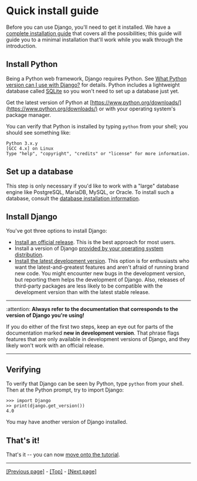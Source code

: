 # Quick install guide

Before you can use Django, you'll need to get it installed. We have a [complete installation guide]() <!-- link to internal folder? Or to DjangoProject? (https://docs.djangoproject.com/en/4.0/topics/install/) --> that covers all the possibilities; this guide will guide you to a minimal installation that'll work while you walk through the introduction.

## Install Python

Being a Python web framework, Django requires Python. See [What Python version can I use with Django?](https://docs.djangoproject.com/en/4.0/faq/install/#faq-python-version-support) for details. Python includes a lightweight database called [SQLite](https://www.sqlite.org/index.html) so you won't need to set up a database just yet.

Get the latest version of Python at [https://www.python.org/downloads/](https://www.python.org/downloads/) or with your operating system's package manager.

You can verify that Python is installed by typing `python` from your shell; you should see something like:
```
Python 3.x.y
[GCC 4.x] on Linux
Type "help", "copyright", "credits" or "license" for more information.
```

## Set up a database

This step is only necessary if you'd like to work with a "large" database engine like PostgreSQL, MariaDB, MySQL, or Oracle. To install such a database, consult the [database installation information](). <!-- link to internal folder? Or to DjangoProject? (https://docs.djangoproject.com/en/4.0/topics/install/#database-installation) -->

## Install Django

You've got three options to install Django:

* [Install an official release](). This is the best approach for most users. <!-- link to internal folder? Or to DjangoProject? (https://docs.djangoproject.com/en/4.0/topics/install/#installing-official-release) -->
* Install a version of Django [provided by your operating system distribution](). <!-- link to internal folder? Or to DjangoProject? (https://docs.djangoproject.com/en/4.0/topics/install/#installing-distribution-package) -->
* [Install the latest development version](). This option is for enthusiasts who want the latest-and-greatest features and aren't afraid of running brand new code. You might encounter new bugs in the development version, but reporting them helps the development of Django. Also, releases of third-party packages are less likely to be compatible with the development version than with the latest stable release. <!-- link to internal folder? Or to DjangoProject? (https://docs.djangoproject.com/en/4.0/topics/install/#installing-development-version) -->

<hr>

:attention: **Always refer to the documentation that corresponds to the version of Django you're using!**

If you do either of the first two steps, keep an eye out for parts of the documentation marked **new in development version**. That phrase flags features that are only available in development versions of Django, and they likely won't work with an official release.

<hr>

## Verifying

To verify that Django can be seen by Python, type `python` from your shell. Then at the Python prompt, try to import Django:
```
>>> import Django
>> print(django.get_version())
4.0
```
You may have another version of Django installed.

## That's it!

That's it -- you can now [move onto the tutorial]().

<hr>

[[Previous page]]() - [[Top]]() - [[Next page]]()